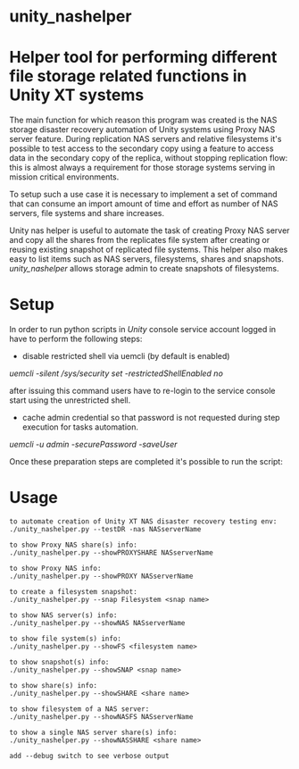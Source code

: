 # unity_nashelper
# Helper tool for performing different file storage related functions in Unity XT systems 

The main function for which reason this program was created is the NAS storage disaster recovery automation of Unity systems using Proxy NAS server feature. During replication NAS servers and relative filesystems it's possible to test access to the secondary copy using a feature to access data in the secondary copy of the replica, without stopping replication flow: this is almost always a requirement for those storage systems serving in mission critical environments.

To setup such a use case it is necessary to implement a set of command that can consume an import amount of time and effort as number of NAS servers, file systems and share increases.

Unity nas helper is useful to automate the task of creating Proxy NAS server and copy all the shares from the replicates file system after creating or reusing existing snapshot of replicated file systems.
This helper also makes easy to list items such as NAS servers, filesystems, shares and snapshots.
_unity_nashelper_ allows storage admin to create snapshots of filesystems.

# Setup

In order to run python scripts in _Unity_ console service account logged in have to perform the following steps:

- disable restricted shell via uemcli (by default is enabled)
 
 _uemcli -silent /sys/security set -restrictedShellEnabled no_
 
after issuing this command users have to re-login to the service console start using the unrestricted shell.

- cache admin credential so that password is not requested during step execution for tasks automation.

_uemcli -u admin -securePassword -saveUser_

Once these preparation steps are completed it's possible to run the script:

# Usage


    to automate creation of Unity XT NAS disaster recovery testing env:
    ./unity_nashelper.py --testDR -nas NASserverName

    to show Proxy NAS share(s) info:
    ./unity_nashelper.py --showPROXYSHARE NASserverName

    to show Proxy NAS info:
    ./unity_nashelper.py --showPROXY NASserverName

    to create a filesystem snapshot:
    ./unity_nashelper.py --snap Filesystem <snap name>

    to show NAS server(s) info:
    ./unity_nashelper.py --showNAS NASserverName

    to show file system(s) info:
    ./unity_nashelper.py --showFS <filesystem name>

    to show snapshot(s) info:
    ./unity_nashelper.py --showSNAP <snap name>

    to show share(s) info:
    ./unity_nashelper.py --showSHARE <share name>

    to show filesystem of a NAS server:
    ./unity_nashelper.py --showNASFS NASserverName

    to show a single NAS server share(s) info:
    ./unity_nashelper.py --showNASSHARE <share name>

    add --debug switch to see verbose output
